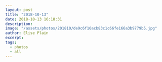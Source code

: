 ```yaml
---
layout: post
title: "2018-10-13"
date: 2018-10-13 16:18:31
description: 
image: "/assets/photos/201810/de9c6f10acb83c1c66fe166a3b9779b5.jpg"
author: Elise Plain
excerpt: 
tags: 
  - photos
  - all
---
```



<p></p>
